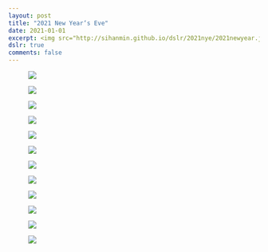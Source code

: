 ```yaml
---
layout: post
title: "2021 New Year‘s Eve"
date: 2021-01-01
excerpt: <img src="http://sihanmin.github.io/dslr/2021nye/2021newyear.jpg">
dslr: true
comments: false
---
```


<figure>
	<a href="http://sihanmin.github.io/dslr/2021nye/2021newyear.jpg"><img src="http://sihanmin.github.io/dslr/2021nye/2021newyear.jpg"></a>
</figure>

<figure>
	<a href="http://sihanmin.github.io/dslr/2021nye/1.jpg"><img src="http://sihanmin.github.io/dslr/2021nye/1.jpg"></a>
</figure>
<figure>
	<a href="http://sihanmin.github.io/dslr/2021nye/2.jpg"><img src="http://sihanmin.github.io/dslr/2021nye/2.jpg"></a>
</figure>
<figure>
	<a href="http://sihanmin.github.io/dslr/2021nye/3.jpg"><img src="http://sihanmin.github.io/dslr/2021nye/3.jpg"></a>
</figure>
<figure>
	<a href="http://sihanmin.github.io/dslr/2021nye/4.jpg"><img src="http://sihanmin.github.io/dslr/2021nye/4.jpg"></a>
</figure>
<figure>
	<a href="http://sihanmin.github.io/dslr/2021nye/5.jpg"><img src="http://sihanmin.github.io/dslr/2021nye/5.jpg"></a>
</figure>
<figure>
	<a href="http://sihanmin.github.io/dslr/2021nye/6.jpg"><img src="http://sihanmin.github.io/dslr/2021nye/6.jpg"></a>
</figure>
<figure>
	<a href="http://sihanmin.github.io/dslr/2021nye/7.jpg"><img src="http://sihanmin.github.io/dslr/2021nye/7.jpg"></a>
</figure>
<figure>
	<a href="http://sihanmin.github.io/dslr/2021nye/8.jpg"><img src="http://sihanmin.github.io/dslr/2021nye/8.jpg"></a>
</figure><figure>
	<a href="http://sihanmin.github.io/dslr/2021nye/9.jpg"><img src="http://sihanmin.github.io/dslr/2021nye/9.jpg"></a>
</figure>
<figure>
	<a href="http://sihanmin.github.io/dslr/2021nye/10.jpg"><img src="http://sihanmin.github.io/dslr/2021nye/10.jpg"></a>
</figure>
<figure>
	<a href="http://sihanmin.github.io/dslr/2021nye/11.jpg"><img src="http://sihanmin.github.io/dslr/2021nye/11.jpg"></a>
</figure>


